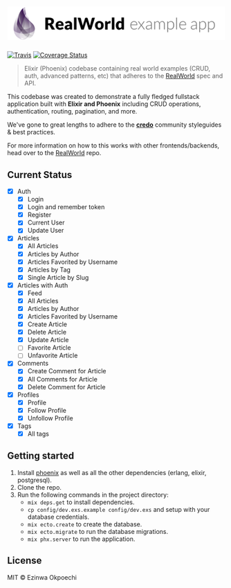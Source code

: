 # ![RealWorld Example App](logo.png)
[![Travis](https://travis-ci.org/lbighetti/elixir-phoenix-realworld.svg)](https://travis-ci.org/lbighetti/elixir-phoenix-realworld)
[![Coverage Status](https://coveralls.io/repos/github/lbighetti/elixir-phoenix-realworld/badge.svg)](https://coveralls.io/github/lbighetti/elixir-phoenix-realworld)

> Elixir (Phoenix) codebase containing real world examples (CRUD, auth, advanced patterns, etc) that adheres to the [RealWorld](https://github.com/gothinkster/realworld-example-apps) spec and API.


This codebase was created to demonstrate a fully fledged fullstack application built with **Elixir and Phoenix** including CRUD operations, authentication, routing, pagination, and more.

We've gone to great lengths to adhere to the **[credo](https://github.com/rrrene/credo)** community styleguides & best practices.

For more information on how to this works with other frontends/backends, head over to the [RealWorld](https://github.com/gothinkster/realworld) repo.

## Current Status

- [x] Auth
  - [x] Login
  - [x] Login and remember token
  - [x] Register
  - [x] Current User
  - [x] Update User
- [x] Articles
  - [x] All Articles
  - [x] Articles by Author
  - [x] Articles Favorited by Username
  - [x] Articles by Tag
  - [x] Single Article by Slug
- [x] Articles with Auth
  - [x] Feed
  - [x] All Articles
  - [x] Articles by Author
  - [x] Articles Favorited by Username
  - [x] Create Article
  - [x] Delete Article
  - [x] Update Article
  - [ ] Favorite Article
  - [ ] Unfavorite Article
- [x] Comments
  - [x] Create Comment for Article
  - [x] All Comments for Article
  - [x] Delete Comment for Article
- [x] Profiles
  - [x] Profile
  - [x] Follow Profile
  - [x] Unfollow Profile
- [x] Tags
  - [x] All tags

## Getting started

1. Install [phoenix](http://www.phoenixframework.org/docs/installation) as well as all the other dependencies (erlang, elixir, postgresql).
1. Clone the repo.
1. Run the following commands in the project directory:
    - `mix deps.get` to install dependencies.
    - `cp config/dev.exs.example config/dev.exs` and setup with your database credentials.
    - `mix ecto.create` to create the database.
    - `mix ecto.migrate` to run the database migrations.
    - `mix phx.server` to run the application.

## License

MIT © Ezinwa Okpoechi
